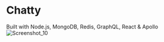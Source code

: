 # Chatty
Built with Node.js, MongoDB, Redis, GraphQL, React & Apollo
![Screenshot_10](https://user-images.githubusercontent.com/30155843/61246659-0b4bfa00-a758-11e9-81ae-dd468a5d28b1.png)
